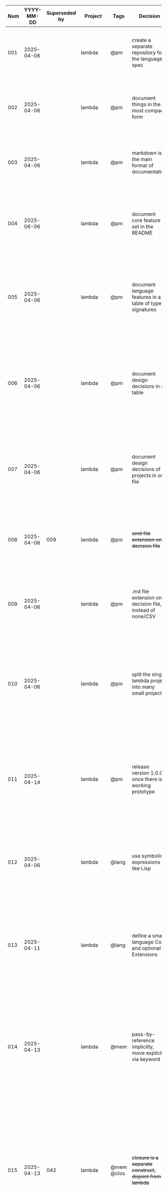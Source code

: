|Num| YYYY-MM-DD | Superseded by | Project    | Tags        | Decision                                                 | Rationale |
|---| ---        | ---           | ---        | ---         | ---                                                      | --- |
|001| 2025-04-06 |               | lambda     | @pm         | create a separate repository for the language spec       | Single source of truth for multiple implementations. Avoids duplicate documentation. Easy to version, reference, and maintain. |
|002| 2025-04-06 |               | lambda     | @pm         | document things in the most compact form                 | Easy to maintain. Working software is the primary measure of progress. Out of date documentation is worse than no documentation. |
|003| 2025-04-06 |               | lambda     | @pm         | markdown is the main format of documentation             | Can be viewed on GitHub directly. Simple. Works well with version control. Easier to write than Sphinx documentation. |
|004| 2025-06-06 |               | lambda     | @pm         | document core feature set in the README                  | The README is the first page you see when you open the repository on GitHub. It is good if the high level overview and the single-source of truth is right there. |
|005| 2025-04-06 |               | lambda     | @pm         | document language features in a table of type signatures | Easy to maintain. Fits on a single screen. Easy to search. Brainstorming or details and discussion can be placed in other markdown files and linked directly in the table. |
|006| 2025-04-06 |               | lambda     | @pm         | document design decisions in a table                     | WHY something was done in a particular way is super important to allow understanding and revising decisions later on. Design documents proved to be out of date too quickly and too time-consuming. |
|007| 2025-04-06 |               | lambda     | @pm         | document design decisions of all projects in one file    | Keeps implementation repositories focused on the code. It's easier to find decisions if they are all in one place. The project and tag fields should allow searching effectively. |
|008| 2025-04-06 | 009           | lambda     | @pm         | ~~omit file extension on decision file~~                 | Easy to open in a spreadsheet program to search and edit. Hopefully GitHub will still recognize it as Markdown and render it as such. |
|009| 2025-04-06 |               | lambda     | @pm         | .md file extension on decision file, instead of none/CSV | GitHub needs the .md file extension to render it as markdown. Probably I will use the GitHub preview more often than a spreadsheet. |
|010| 2025-04-06 |               | lambda     | @pm         | split the single lambda project into many small projects | Separation of concerns on the project level. Smaller scope. No interactions between features. Much easier to experiment with language features. Allows re-implementating the core to gain experiece. |
|011| 2025-04-14 |               | lambda     | @pm         | release version 1.0.0 once there is a working prototype  | There is no benefit in releasing the spec before there is a working prototype. Problems with the core and the table of signatures will be found. Re-releasing the spec would just be extra work. |
|012| 2025-04-06 |               | lambda     | @lang       | use symbolic expressions like Lisp                       | Easy to lex and parse. Parentheses may negatively impact readability but also make the syntax homogeneous, simple, and easy to extend. |
|013| 2025-04-11 |               | lambda     | @lang       | define a small language Core and optional Extensions     | Decrease initial implementation effort for an interpreter or compiler. Can experiment with the Core and just one Extension at a time. Faster experimentation than with one large codebase which tries to implement everything. |
|014| 2025-04-13 |               | lambda     | @mem        | pass-by-reference implicitly, move explicitly via keyword| Decreases the WTFs/minute. This is what most people are used to, from C++ to Haskell programmers. Most functions will probably reference values. The less common and less intuitive option, destructive move, requires a keyword. |
|015| 2025-04-13 | 042           | lambda     | @mem @clos  | ~~closure is a separate construct, disjoint from lambda~~| ~~Since closures store their captured values, ownership and lifetimes need to be specified. This is best done with a specific notation, different from normal lambda/function definitions, to avoid confusion. Makes it possible to add closures as a separate feaure later. They need to be treated like any other function.~~ |
|016| 2025-04-13 |               | lambda     | @mem @clos  | closure captures by reference implicitely                | Since the default is pass-by-reference (see decision #103), it makes sense that it's the same for closures. Capture-by-move requires the keyword `move` explicitly. |
|017| 2025-04-13 |               | lambda     | @mem @clos  | closure must list all captures explicitly                | Avoids accidental captures. Forces programmers to think abount what to capture by reference and what to capture by move. Makes it clear that capturing has costs. |
|018| 2025-04-14 | 021           | lambda     | @lang       | ~~'Identifier' is a production of 'Expression' not 'Atom'~~ | This deviates from Lisp. The parser and AST node for the Atom become simpler this way, because atoms can only be primitive datatypes. |
|019| 2025-04-14 |               | lambda     | @type       | Add the unit type to the grammar                         | The naming is consistent with category theory and doesn't collide with conventions from other languages. This is the equivalent of the `void` type in C. |
|020| 2025-04-14 |               | lambda     | @lang       | Allow `fn` keyword to define anonymous functions         | `fn` is approachable for beginners. `lambda` is long and may be intimidating for people unfamiliar with lambda expressions. The arrow `->` is very nice but does not stand out in functions which use `>`. There are no plans to have anything other than lada functions and closures, both of which will be anonymous, so the `fn` keyword is available. |
|021| 2025-04-20 |               | lambda     | @lang       | 'Identifier' is a production of 'Atom'                   | Consistent with Lisp convention. Once integer and boolean literals are in place, the 'Atom' is a non-terminal production anyway, so it might as well have Identifiers as one of its terminal productions. Keeps the 'Expression' rule a bit cleaner. |
|022| 2025-05-04 |               | interpreter| @arch       | Separate semantic and evaluation environments            | Clear separation of concerns. Involves some duplication of function names for built-in functions, but makes it easier to add type information later, and makes it easier to have multiple backends (i.e. TS evaluator versus C++ code generator) |
|023| 2025-05-06 |               | interpreter| @arch       | Let-bindings are normal 'identifier' tokens              | Keeps the tokenization simple, uniform, and leaves the door open for macros. I'm not sure if this decision was really such a good one. Making the distinction in the tokenization would have a more consistent style with the rest of the codebase. |
|024| 2025-05-06 |               | interpreter| @arch       | Let-bindings have their own node type in the AST         | Separation of concerns. Let-bindings are not a normal function call. It is a special form, and interacts with both the semantic and evaluation environments, which no function does. Separate implementations allow separate refactoring. |
|025| 2025-05-06 |               | interpreter| @arch       | Let-bindings are checked in parsing not semantic analysis | The structure of let-bindings is very specific, and it makes sense to check the number of arguments while building the node, so that invalid AST constructions are avoided. |
|026| 2025-05-23 |               | lambda     | @type       | Public API of modules must have explicit type signatures | If the entire public API of a module has explicit type signatures, then type deduction and type checking can be done individually for each module. This improves error messages, allows massively parallelized type checking, and speeds up recompiles. |
|027| 2025-05-28 |               | interpreter| @arch       | binding ID must be unique for each bound variable        | If each variable has a unique binding ID, that ID can be used to quickly look up references and meta-data during compilation. |
|028| 2025-06-04 |               | interpreter| @arch       | binding ID is a pair of numbers                          | It is useful to bind several variables at once, in a lambda or let-binding. The binding ID must clarify which binding is meant. A pair of IDs, as opposed to just one node ID, is an easy way to do this.|
|029| 2025-06-04 |               | interpreter| @arch       | resolve references once, to a unique binding id          | Separation of concerns. Single implementation for reference-resolution. Avoids difficult bugs if reference-resolution implementations misalign over time. |
|030| 2025-06-04 |               | lambda     | @lang @mem  | data is immutable                                        | Simplifies reasoning about code. Completely avoids complicated checks necessary for mutable references.|
|031| 2025-06-04 |               | lambda     | @mem        | cons cell based lists are always owned by the root node  | Clear ownership model. Avoids the overhead of reference-counting. The borrow checker ensures that you don't use-after-free. You cannot directly do partial frees in this model, but 3estructive move / destructive update would effectively enable it.|
|032| 2025-06-04 |               | lambda     | @mem        | no shared pointer                                        | Focus on move-based single ownership for now, to keep things simple. Data is immutable, so all references (borrows) are read-only and you can have as many of those as you want without runtime reference counting in a shared pointer.|
|033| 2025-06-04 |               | lambda     | @mem        | copy always does a deep copy                             | Avoids shared ownership. Makes `copy` an unambiguous operation and makes it easy for the compiler to generate it automatically. |
|034| 2025-06-04 |               | lambda     | @lang @mem  | move, copy, borrow, and destroy are compiler-generated   | User-generated copy or destructor functions could break the lifetime and borrowing model. The compiler can generate them automatically by recursively calling the respective functions on each constituent of a data-structure. |
|035| 2025-06-04 |               | lambda     | @mem        | assume worst-case lifetimes for return values with references| If borrowed inputs _must_ live longer than borrowed outputs, then manual lifetime annotations are not needed. Avoids cluttering the code. Programmers could split code into separate functions to avoid unwanted lifetime requirements.|
|036| 2025-06-04 |               | interpreter| @arch       | use separate symbol tables for lifetimes and type checks | Separation of concerns. Easier to test. Keeps the codebase modular. Makes it easier for others to understand and re-use my code in their own projects. |
|037| 2025-06-05 |               | lambda     | @lang       | only support unary lambda expressions at first           | It's easier and sufficient to focus on unary lambdas initially. Supporting multiple arguments requires extending the grammar to include brackets for lists, and would also make the implementation of lambda evaluation more complex due to more cases. |
|038| 2025-06-05 |               | lambda     | @lang       | do not support nilary lambda expressions at first        | Addendum to decision #037. Focus the implementation on a single case: unary lambdas. Typically, nilary functions are only used for side-effects, which are not as relevant in the early stages of prototyping the memory model. |
|039| 2025-06-06 |               | lambda     | @lang       | base the entire evaluation logic on curried unary lambdas| Keeps semantic analysis (type-checking) and evaluation simple. Only one case to deal with. I can add de-sugaring of multi-argument functions later. This might make transpilation to efficient C++ code much more difficult though. |
|040| 2025-06-06 |               | interpreter| @arch       | use de Bruijn indices for lambda arguments               | Simple substitution scheme for variable names. Allows stack-based evaluation of lambda expressions. Avoids naming conflicts by resolving all name statically. |
|041| 2025-06-06 |               | interpreter| @arch       | use stack-based evaluator for lambdas                    | Simple and very fast. Much better for my use-case than a slow and complicated name-based lookup. |
|042| 2025-06-06 |               | interpreter| @arch       | implement closures with stack slices                     | Closures enable partial function application and higher-order functions. Implementation based on stack-slices is fast. Fits well with the chosen evaluation model. |
|043| 2025-06-06 |               | lambda     | @lang       | use applicative order (not normal order) evaluation      | Applicative order (call-by-value) is much simpler to implement than normal order (call-by-name) and Haskell's call-by-need. It's also very fast in cases which don't loop forever. Dead-code-elimination and constant-inlining mitigate some problems.|
|044| 2025-06-06 |               | interpreter| @type       | differentiate between values and arrows                  | A simplified version of Simply Typed Lambda Calculus. Less work to implement initially, and can at least catch function over-application errors (too many arguments). Can be expanded to simply typed lambda calculus afterwards. |
|045| 2025-06-20 |               | interpreter| @arch       | 'Item' has 'kind' and 'subkind', AST nodes only a 'kind' | In general, it makes sense to be able to tell, in detail, what type an Item has. Lots of processing and debugging is done on AST nodes, so it makes sense to give them a simple and compact representation, for maximum readability. |
|046| 2025-06-20 |               | interpreter| @arch       | AST nodes only store the node id, not the token id       | Simplify the AST for better readability and simpler processing code on the AST. Each AST node receives a unique id. The actual token is only needed for error messages; for that a lookup table is used to map node id to token id. |
